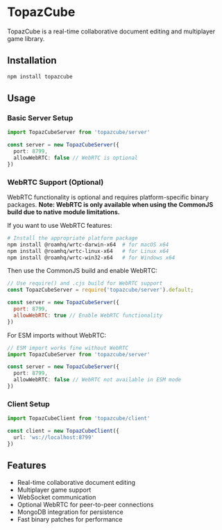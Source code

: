 # TopazCube

TopazCube is a real-time collaborative document editing and multiplayer game library.

## Installation

```bash
npm install topazcube
```

## Usage

### Basic Server Setup

```typescript
import TopazCubeServer from 'topazcube/server'

const server = new TopazCubeServer({
  port: 8799,
  allowWebRTC: false // WebRTC is optional
})
```

### WebRTC Support (Optional)

WebRTC functionality is optional and requires platform-specific binary packages. **Note: WebRTC is only available when using the CommonJS build due to native module limitations.**

If you want to use WebRTC features:

```bash
# Install the appropriate platform package
npm install @roamhq/wrtc-darwin-x64  # for macOS x64
npm install @roamhq/wrtc-linux-x64   # for Linux x64  
npm install @roamhq/wrtc-win32-x64   # for Windows x64
```

Then use the CommonJS build and enable WebRTC:

```javascript
// Use require() and .cjs build for WebRTC support
const TopazCubeServer = require('topazcube/server').default;

const server = new TopazCubeServer({
  port: 8799,
  allowWebRTC: true // Enable WebRTC functionality
})
```

For ESM imports without WebRTC:

```typescript
// ESM import works fine without WebRTC
import TopazCubeServer from 'topazcube/server'

const server = new TopazCubeServer({
  port: 8799,
  allowWebRTC: false // WebRTC not available in ESM mode
})
```

### Client Setup

```typescript
import TopazCubeClient from 'topazcube/client'

const client = new TopazCubeClient({
  url: 'ws://localhost:8799'
})
```

## Features

- Real-time collaborative document editing
- Multiplayer game support
- WebSocket communication
- Optional WebRTC for peer-to-peer connections
- MongoDB integration for persistence
- Fast binary patches for performance
